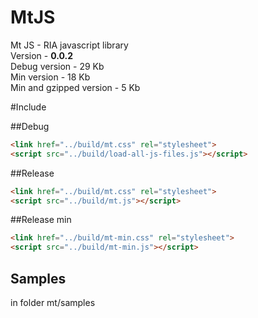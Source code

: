 MtJS 
====
 
Mt JS - RIA javascript library  
Version - **0.0.2**  
Debug version - 29 Kb  
Min version - 18 Kb  
Min and gzipped version - 5 Kb

#Include

##Debug
``` html
<link href="../build/mt.css" rel="stylesheet">
<script src="../build/load-all-js-files.js"></script>
```
##Release
``` html
<link href="../build/mt.css" rel="stylesheet">
<script src="../build/mt.js"></script>
```
##Release min
``` html
<link href="../build/mt-min.css" rel="stylesheet">
<script src="../build/mt-min.js"></script>
```

Samples
------------------
in folder mt/samples